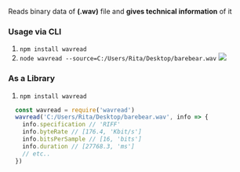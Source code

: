 Reads binary data of **(.wav)** file and **gives technical information** of it

### Usage via CLI
1) `npm install wavread`
2) `node wavread --source=C:/Users/Rita/Desktop/barebear.wav`
![](https://raw.githubusercontent.com/hypotenuse/githubimages/master/wavread/d1.PNG)

### As a Library
1) `npm install wavread`
```js
  const wavread = require('wavread')
  wavread('C:/Users/Rita/Desktop/barebear.wav', info => {
    info.specification // 'RIFF'
    info.byteRate // [176.4, 'Kbit/s']
    info.bitsPerSample // [16, 'bits']
    info.duration // [27768.3, 'ms']
    // etc..
  })
```
